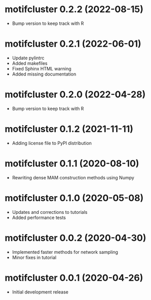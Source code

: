 # motifcluster 0.2.2 (2022-08-15)

- Bump version to keep track with R

# motifcluster 0.2.1 (2022-06-01)

- Update pylintrc
- Added makefiles
- Fixed Sphinx HTML warning
- Added missing documentation

# motifcluster 0.2.0 (2022-04-28)

- Bump version to keep track with R

# motifcluster 0.1.2 (2021-11-11)

- Adding license file to PyPI distribution

# motifcluster 0.1.1 (2020-08-10)

- Rewriting dense MAM construction methods using Numpy

# motifcluster 0.1.0 (2020-05-08)

- Updates and corrections to tutorials
- Added performance tests

# motifcluster 0.0.2 (2020-04-30)

- Implemented faster methods for network sampling
- Minor fixes in tutorial

# motifcluster 0.0.1 (2020-04-26)

- Initial development release
